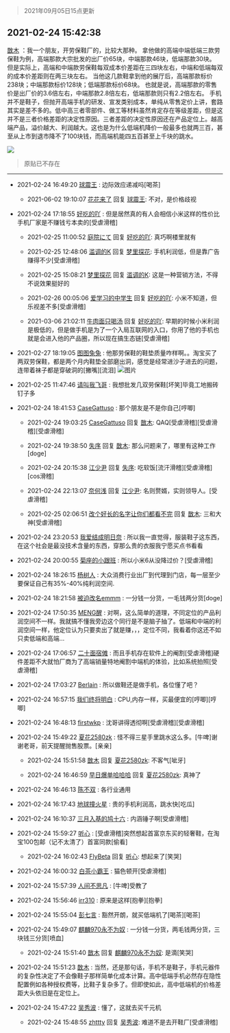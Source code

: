 > 2021年09月05日15点更新
<link rel="stylesheet" href="https://cdn.jsdelivr.net/gh/taotie6/sampleJSON@main/css/photo_show.css">


 ## 2021-02-24 15:42:38 

 [㪚木](https://www.coolapk.com/feed/25091511?shareKey=NTAxNzYyMTVmNTI5NjEzMTc3Y2E~) ：我一个朋友，开劳保鞋厂的，比较大那种。
拿他做的高端中端低端三款劳保鞋为例，高端那款大宗批发的出厂价65块，中端那款46块，低端那款30块。
但是实际上，高端和中端款劳保鞋每双成本价差距在三四块左右，中端和低端每双的成本价差距则在两三块左右。
当他这几款鞋拿到他的展厅后<!--break-->，高端那款标价238块；中端那款标价128块；低端那款标价68块。
也就是说，高端那款的零售价是出厂价的3.6倍左右，中端那款2.8倍左右，低端那款则只有2.2倍左右。
手机并不是鞋子，但抛开高端手机的研发、宣发类别成本，单纯从零售定价上讲，套路其实是差不多的。低中高三者零部件、做工等材料虽然肯定存在等级差距，但是这并不是三者价格差距的决定性原因。三者差距的决定性原因还在产品定位上。越高端产品，溢价越大、利润越大。这也是为什么低端机降价一般最多也就两三百，甚至从上市到退市降不了100块钱，而高端机能四五百甚至上千块的跳水。 

<div class="album">
<img class="img-item" src="https://image.coolapk.com/feed/2020/0606/14/1081091_34b37ebd_5623_1396@320x180.gif" />
</div>

> 原贴已不存在 

 ------- 

- 2021-02-24 16:49:20 [球震王](uid=1489788) : 边际效应递减吗[喝茶] 

    - 2021-06-02 19:10:07 [花花来了](uid=3575186) 回复 [球震王](uid=1489788): 不对，是价格歧视 

- 2021-02-24 17:18:55 [好吃的吖](uid=697428) : 但是居然真的有人会相信小米这样的性价比手机厂家是不赚钱亏本卖的[受虐滑稽] 

    - 2021-02-25 11:00:52 [庭院にて](uid=770303) 回复 [好吃的吖](uid=697428): 真巧啊楼里就有 

    - 2021-02-25 12:48:06 [滥调的K](uid=1607280) 回复 [梦里探花](uid=836750): 手机利润低，但是靠广告赚得不少[受虐滑稽] 

    - 2021-02-25 15:08:21 [梦里探花](uid=836750) 回复 [滥调的K](uid=1607280): 这是一种营销方法，不得不说效果挺好的 

    - 2021-02-26 00:05:06 [爱学习的中学生](uid=1111387) 回复 [好吃的吖](uid=697428): 小米不知道，但乐视差不多[受虐滑稽] 

    - 2021-03-06 21:02:11 [牛肉面只喝汤](uid=2746242) 回复 [好吃的吖](uid=697428): 早期的时候小米利润是极低的，但是做手机是为了一个入局互联网的入口，你用了他的手机也就是会进入他的产品圈，所以现在搞生态链[受虐滑稽] 

- 2021-02-27 18:19:05 [图图兔兔](uid=722523) : 他那劳保鞋的鞋垫质量咋样啊。。淘宝买了两双劳保鞋，都是两个月内鞋垫全部磨出洞，感觉是经常进沙子进去的问题，连带着袜子都是穿破洞的[撇嘴][流泪] ![图片](https://image.coolapk.com/feed/2021/0227/18/722523_1aa6fbd1_1132_4637@2494x3325.jpeg)

- 2021-02-25 11:47:46 [请叫我飞哥](uid=2163651) : 我想批发几双劳保鞋[坏笑]毕竟工地搬砖钉子多 

- 2021-02-24 18:41:53 [CaseGattuso](uid=1275642) : 那个朋友是不是你自己[哼唧] 

    - 2021-02-24 19:03:25 [CaseGattuso](uid=1275642) 回复 [㪚木](uid=1081091): QAQ[受虐滑稽][受虐滑稽][受虐滑稽] 

    - 2021-02-24 19:38:50 [失序](uid=1009107) 回复 [㪚木](uid=1081091): 那么问题来了，哪里有这种工作[doge] 

    - 2021-02-24 20:15:38 [江少尹](uid=3524927) 回复 [失序](uid=1009107): 吃软饭[流汗滑稽][受虐滑稽][cos滑稽] 

    - 2021-02-24 22:13:07 [奈何浅](uid=1884562) 回复 [江少尹](uid=3524927): 名则赘婿，实则领导人。[受虐滑稽] 

    - 2021-02-25 02:06:51 [改个好长的名字让你们都看不完](uid=768534) 回复 [㪚木](uid=1081091): 三和大神[受虐滑稽] 

- 2021-02-24 23:20:53 [我爱结成明日奈](uid=1772977) : 所以我一直觉得，服装鞋子这东西，在这个社会是最没技术含量的东西，穿那么贵的衣服我宁愿买点书看看 

- 2021-02-24 20:00:55 [菊座的小跟班](uid=1450001) : 所以小米6从没降过价？[受虐滑稽] 

- 2021-02-24 18:26:15 [杨树人](uid=2082362) : 大众消费行业出厂到代理到门店，每一层至少要保证自己有35%-40%纯利润空间. 

- 2021-02-24 18:21:58 [被迫改名emmm](uid=3302275) : 一分钱一分货，一毛钱两分货[doge] 

- 2021-02-24 17:50:35 [MENG醒](uid=2280327) : 对啊，这么简单的道理，不同定位的产品利润空间不一样。我就搞不懂我旁边这个同行是不是脑子抽了。低端和中端的利润空间一样，他定位认为只要卖出了就是赚，，，定位不同，我看着你这还不如只卖低端和高端… 

- 2021-02-24 17:06:57 [二十面宿傩](uid=4201154) : 而且手机存在软件上的阉割[受虐滑稽]硬件差距不大就怕厂商为了高端销量特地阉割中端机的体验，比如系统拍照[受虐滑稽] 

- 2021-02-24 17:03:27 [Berlain](uid=1443908) : 所以做鞋还是做手机，各位懂了吧？ 

- 2021-02-24 16:57:15 [我们终将明白](uid=3083973) : CPU,内存一样，买最便宜的[哼唧][哼唧] 

- 2021-02-24 16:48:13 [firstwkp](uid=1185289) : 沈哥讲得透彻啊[受虐滑稽][受虐滑稽] 

- 2021-02-24 15:49:22 [夏花2580zk](uid=858641) : 怪不得三星手里跳水这么多。[牛啤]谢谢老哥，前天提醒抛售股票。[亲亲] 

    - 2021-02-24 15:51:58 [㪚木](uid=1081091) 回复 [夏花2580zk](uid=858641): 不客气[呲牙] 

    - 2021-02-24 16:46:59 [早日爆单哈哈哈](uid=2188936) 回复 [夏花2580zk](uid=858641): 真神了 

- 2021-02-24 16:46:13 [陈不双](uid=3701802) : 各行业通用 

- 2021-02-24 16:17:43 [地球撞火星](uid=4133875) : 贵的手机利润高，跳水快[吃瓜] 

- 2021-02-24 16:10:37 [三月入基的鸠十六](uid=1844000) : 内涵锤子啊[受虐滑稽] 

- 2021-02-24 15:59:27 [听心](uid=1159351) : [受虐滑稽]突然想起首富京东买的轻奢鞋，在淘宝100包邮（记不太清了）首富同款[偷看] 

    - 2021-02-24 16:02:43 [FlyBeta](uid=507156) 回复 [听心](uid=1159351): 想起来了[笑哭] 

- 2021-02-24 16:00:32 [白茶小霸王](uid=2434501) : 猫色顿开[受虐滑稽] 

- 2021-02-24 15:57:39 [人间不思凡](uid=2080265) : [牛啤]受教了 

- 2021-02-24 15:56:46 [irr310](uid=636373) : 原来是这样[抱拳][抱拳] 

- 2021-02-24 15:55:04 [彭七言](uid=2704556) : 豁然开朗，就买低端机了[喝茶][喝茶] 

- 2021-02-24 15:49:07 [麒麟970永不为奴](uid=3363987) : 一分钱一分货，两毛钱两分货，三块钱三分货[喷血] 

    - 2021-02-24 15:51:40 [㪚木](uid=1081091) 回复 [麒麟970永不为奴](uid=3363987): 是滴[笑哭] 

- 2021-02-24 15:51:23 [㪚木](uid=1081091) : 当然，还是那句话，手机不是鞋子，手机元器件的复杂性决定了不会像鞋子那样简单化成本计算。高中低端手机必然存在隐性配置例如各种授权费等，比鞋子复杂多了。但即使如此，高中低端机的价格差距大头依旧是在定位上。 

- 2021-02-24 15:47:22 [吴秀波](uid=1158063) : 懂了，这就去买千元机 

    - 2021-02-24 15:48:55 [zhttty](uid=269696) 回复 [吴秀波](uid=1158063): 难道不是去开鞋厂[受虐滑稽] 


